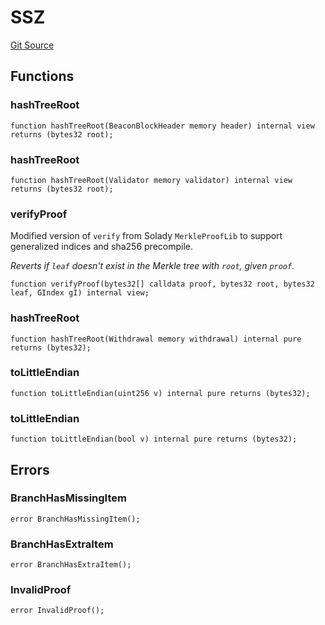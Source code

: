 # SSZ
[Git Source](https://github.com/lidofinance/community-staking-module/blob/efc92ba178845b0562e369d8d71b585ba381ab86/src/lib/SSZ.sol)


## Functions
### hashTreeRoot


```solidity
function hashTreeRoot(BeaconBlockHeader memory header) internal view returns (bytes32 root);
```

### hashTreeRoot


```solidity
function hashTreeRoot(Validator memory validator) internal view returns (bytes32 root);
```

### verifyProof

Modified version of `verify` from Solady `MerkleProofLib` to support generalized indices and sha256 precompile.

*Reverts if `leaf` doesn't exist in the Merkle tree with `root`, given `proof`.*


```solidity
function verifyProof(bytes32[] calldata proof, bytes32 root, bytes32 leaf, GIndex gI) internal view;
```

### hashTreeRoot


```solidity
function hashTreeRoot(Withdrawal memory withdrawal) internal pure returns (bytes32);
```

### toLittleEndian


```solidity
function toLittleEndian(uint256 v) internal pure returns (bytes32);
```

### toLittleEndian


```solidity
function toLittleEndian(bool v) internal pure returns (bytes32);
```

## Errors
### BranchHasMissingItem

```solidity
error BranchHasMissingItem();
```

### BranchHasExtraItem

```solidity
error BranchHasExtraItem();
```

### InvalidProof

```solidity
error InvalidProof();
```

